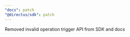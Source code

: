 ```yaml
---
"docs": patch
"@directus/sdk": patch
---
```


Removed invalid operation trigger API from SDK and docs
